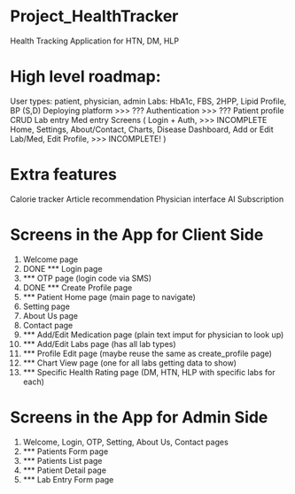 # Project_HealthTracker
Health Tracking Application for HTN, DM, HLP

# High level roadmap:
User types: patient, physician, admin
Labs: HbA1c, FBS, 2HPP, Lipid Profile, BP (S,D)
Deploying platform >>> ???
Authentication >>> ???
Patient profile CRUD
Lab entry
Med entry
Screens (
	Login + Auth, >>> INCOMPLETE
	Home, Settings, About/Contact, Charts, Disease Dashboard,
	Add or Edit Lab/Med, Edit Profile, >>> INCOMPLETE!
)
# Extra features
Calorie tracker
Article recommendation
Physician interface
AI
Subscription

# Screens in the App for Client Side
1. Welcome page
2. DONE *** Login page
3. *** OTP page (login code via SMS)
4. DONE *** Create Profile page
5. *** Patient Home page (main page to navigate)
6. Setting page
7. About Us page
8. Contact page
9. *** Add/Edit Medication page (plain text imput for physician to look up)
10. *** Add/Edit Labs page (has all lab types)
11. *** Profile Edit page (maybe reuse the same as create_profile page)
12. *** Chart View page (one for all labs getting data to show)
13. *** Specific Health Rating page (DM, HTN, HLP with specific labs for each)

# Screens in the App for Admin Side
1. Welcome, Login, OTP, Setting, About Us, Contact pages
2. *** Patients Form page
3. *** Patients List page
4. *** Patient Detail page
5. *** Lab Entry Form page
